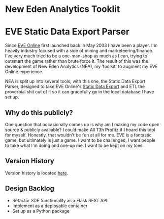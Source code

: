 # New Eden Analytics Tooklit
# EVE Static Data Export Parser

Since [EVE Online](https://www.eveonline.com/) first launched back in May 2003 I have been a player. I'm heavily industry focused with a side of mining and marketeering/finance. I've very much tried to be a one-man-shop as much as I can, trying to outsmart the game rather than brute force it. The result of this was the development of New Eden Analytics (NEA), my 'toolkit' to augment my EVE Online experience.

NEA is split up into several tools, with this one, the Static Data Export Parser, designed to take EVE Online's [Static Data Export](https://eveonline-third-party-documentation.readthedocs.io/en/latest/sde/) and ETL the proverbial shit out of it so it can gracefully go in the local database I have set up.

## Why do this publicly?
One question that occasionally comes up is why am I making my code open source & publicly available? I could make All T3h Profitz if I hoard this tool for myself. Honestly, that wouldn't be fun at all for me. EVE is a fantastic game, but ultimately is just a game. I want to be challenged, I want people to take what I'm doing and one-up me. I want to be kept on my toes.

## Version History
Version history is located [here](./versions.md).

## Design Backlog
- Refactor SDE functionality as a Flask REST API
- Implement as a deployable container
- Set up as a Python package